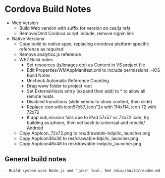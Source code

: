 Cordova Build Notes
==============
- Web Version
	- Build Web version with suffix for version on css/js refs
	- Remove/Omit Cordova script include, remove signin link
- Native Versions
	- Copy build to native apps, replacing corodova platform specific reference as required
	- Remove analytics.js reference
	- WP7 Build notes
		- Set resources (js/images etc) as Content in VS project file
		- Edit Properties/WMAppManifest.xml to include permissions:
    -iOS Build Notes
        - Uncheck Automatic Reference Counting
        - Drag www folder to project root
        - Set ExternalHosts entry (expand then add) to * to allow all remote hosts
        - Disabled transitions (slide seems to show content, then slide)
		- Replace icon with icon57x57, icon"2x with 114x114, icon 72 with 72x72
        - If app sub,mission fails due to iPad 57x57 vs 72x72 icon, try building as iphone, then set back to universal and rebuild/
Android
	- Copy AppIcon_72x72.png to res/drawable-hdpi/ic_launcher.png
	- Copy AppIcon36x36 to res/drawable-ldpi/ic_launcher.png
	- Copy AppIcon48x48 to res/drawable-mdpi/ic_launcher.png

General build notes
----------
	- Build system uses Node.js and 'jake' tool. See /misc/build/readme.md